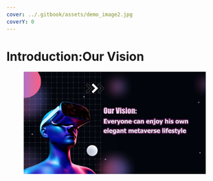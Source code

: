 ```yaml
---
cover: ../.gitbook/assets/demo_image2.jpg
coverY: 0
---
```


# Introduction:Our Vision

<figure><img src="../.gitbook/assets/page31.png" alt=""><figcaption></figcaption></figure>
